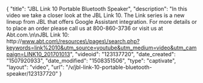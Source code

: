 {
    "title": "JBL Link 10 Portable Bluetooth Speaker",
    "description": "In this video we take a closer look at the JBL Link 10.  The Link series is a new lineup from JBL that offers Google Assistant integration.  For more details or to place an order please call us at 800-860-3736 or visit us at Abt.com.\n\nJBL Link 10: http:\/\/www.abt.com\/resources\/pages\/search.php?keywords=link%2010&utm_source=youtube&utm_medium=video&utm_campaign=LINK10_201701013",
    "videoid": "123137720",
    "date_created": "1507920933",
    "date_modified": "1508351506",
    "type": "captivate",
    "layout": "video",
    "url": "\/v\/jbl-link-10-portable-bluetooth-speaker\/123137720"
}